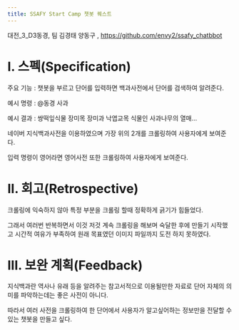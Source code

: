 ```yaml
---
title: SSAFY Start Camp 챗봇 퀘스트
---
```

대전_3_D3동경, 팀 김경태 양동구 , https://github.com/envy2/ssafy_chatbbot
# I. 스펙(Specification)

주요 기능 : 챗봇을 부르고 단어를 입력하면 백과사전에서 단어를 검색하여 알려준다.

예시 명령 : @동경 사과

예시 결과 : 쌍떡잎식물 장미목 장미과 낙엽교목 식물인 사과나무의 열매...

네이버 지식백과사전을 이용하였으며 가장 위의 2개를 크롤링하여 사용자에게 보여준다.

입력 명령이 영어라면 영어사전 또한 크롤링하여 사용자에게 보여준다.

# II. 회고(Retrospective)

크롤링에 익숙하지 않아 특정 부분을 크롤링 할때 정확하게 긁기가 힘들었다.

그래서 여러번 반복하면서 이것 저것 계속 크롤링을 해보며 숙달한 후에 만들기 시작했고
시간적 여유가 부족하여 원래 목표였던 이미지 파일까지 도전 하지 못하였다.

# III. 보완 계획(Feedback)

지식백과란 역사나 유래 등을 알려주는 참고서적으로 이용될만한 자료로 단어 자체의 의미를 파악하는데는 좋은 사전이 아니다.

따라서 여러 사전을 크롤링하여 한 단어에서 사용자가 알고싶어하는 정보만을 전달할 수 있는 챗봇을 만들고 싶다.
